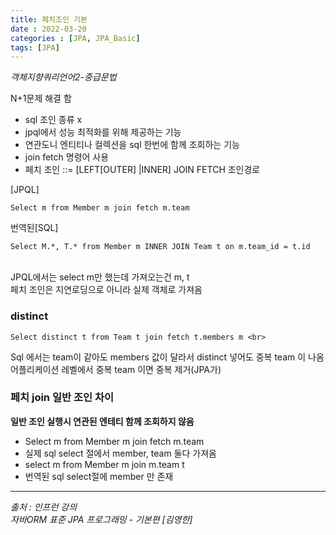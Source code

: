 ```yaml
---
title: 페치조인 기본
date : 2022-03-20
categories : [JPA, JPA_Basic]
tags: [JPA]
---
```

*객체지향쿼리언어2-중급문법*

N+1문제 해결 함
* sql 조인 종류 x
* jpql에서 성능 최적화를 위해 제공하는 기능
* 연관도니 엔티티나 컬렉션을 sql 한번에 함께 조회하는 기능
* join fetch 명령어 사용
* 페치 조인 \:\:\= \[LEFT\[OUTER\] \|INNER\] JOIN FETCH 조인경로

[JPQL]<br>
```
Select m from Member m join fetch m.team
```

번역된[SQL]<br>
```
Select M.*, T.* from Member m INNER JOIN Team t on m.team_id = t.id
```
<br>
JPQL에서는 select m만 했는데 가져오는건 m, t
<br>
페치 조인은 지연로딩으로 아니라 실제 객체로 가져옴

### distinct
```
Select distinct t from Team t join fetch t.members m <br>
```
Sql 에서는 team이 같아도 members 값이 달라서 distinct 넣어도 중복 team 이 나옴
어플리케이션 레벨에서 중복 team 이면 중복 제거(JPA가)

###  페치 join 일반 조인 차이
**일반 조인 실행시 연관된 엔테티 함께 조회하지 않음**
* Select m from Member m join fetch m.team
* 실제 sql select 절에서 member, team 둘다 가져옴
* select m from Member m join m.team t
* 번역된 sql select절에 member 만 존재


*** 
_출처 : 인프런 강의 <br>_
*자바ORM 표준 JPA 프로그래밍 - 기본편 [김영한]*